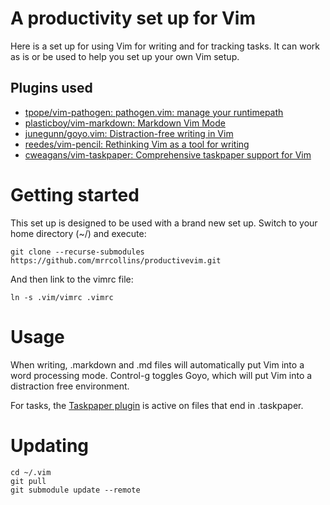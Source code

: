 # A productivity set up for Vim

Here is a set up for using Vim for writing and for tracking tasks. It can work as is or be used to help you set up your own Vim setup.

## Plugins used

* [tpope/vim\-pathogen: pathogen\.vim: manage your runtimepath](https://github.com/tpope/vim-pathogen)
* [plasticboy/vim\-markdown: Markdown Vim Mode](https://github.com/plasticboy/vim-markdown)
* [junegunn/goyo\.vim: Distraction\-free writing in Vim](https://github.com/junegunn/goyo.vim)
* [reedes/vim\-pencil: Rethinking Vim as a tool for writing](https://github.com/reedes/vim-pencil)
* [cweagans/vim\-taskpaper: Comprehensive taskpaper support for Vim](https://github.com/cweagans/vim-taskpaper)

# Getting started

This set up is designed to be used with a brand new set up. Switch to your home directory (~/) and execute:

    git clone --recurse-submodules https://github.com/mrrcollins/productivevim.git

And then link to the vimrc file:

    ln -s .vim/vimrc .vimrc

# Usage

When writing, .markdown and .md files will automatically put Vim into a word processing mode. Control-g toggles Goyo, which will put Vim into a distraction free environment.

For tasks, the [Taskpaper plugin](https://github.com/cweagans/vim-taskpaper) is active on files that end in .taskpaper. 

# Updating

    cd ~/.vim
    git pull
    git submodule update --remote


